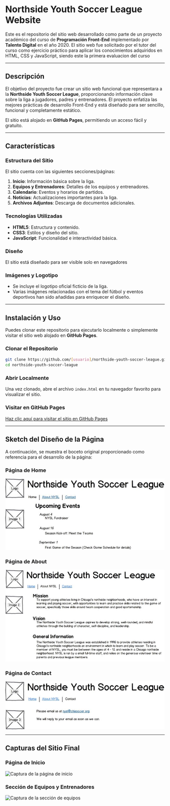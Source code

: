 # Northside Youth Soccer League Website

Este es el repositorio del sitio web desarrollado como parte de un proyecto académico del curso de **Programación Front-End** implementado por **Talento Digital** en el año 2020. El sitio web fue solicitado por el tutor del curso como ejercicio práctico para aplicar los conocimientos adquiridos en HTML, CSS y JavaScript, siendo este la primera evaluacion del curso

---

## Descripción

El objetivo del proyecto fue crear un sitio web funcional que representara a la **Northside Youth Soccer League**, proporcionando información clave sobre la liga a jugadores, padres y entrenadores. El proyecto enfatiza las mejores prácticas de desarrollo Front-End y está diseñado para ser sencillo, funcional y completamente estático.

El sitio está alojado en **GitHub Pages**, permitiendo un acceso fácil y gratuito.

---

## Características

### Estructura del Sitio
El sitio cuenta con las siguientes secciones/páginas:
1. **Inicio**: Información básica sobre la liga.
2. **Equipos y Entrenadores**: Detalles de los equipos y entrenadores.
3. **Calendario**: Eventos y horarios de partidos.
4. **Noticias**: Actualizaciones importantes para la liga.
5. **Archivos Adjuntos**: Descarga de documentos adicionales.

### Tecnologías Utilizadas
- **HTML5**: Estructura y contenido.
- **CSS3**: Estilos y diseño del sitio.
- **JavaScript**: Funcionalidad e interactividad básica.

### Diseño 
El sitio está diseñado para ser visible solo en navegadores

### Imágenes y Logotipo
- Se incluye el logotipo oficial ficticio de la liga.
- Varias imágenes relacionadas con el tema del fútbol y eventos deportivos han sido añadidas para enriquecer el diseño.

---

## Instalación y Uso

Puedes clonar este repositorio para ejecutarlo localmente o simplemente visitar el sitio web alojado en **GitHub Pages**.

### Clonar el Repositorio
```bash
git clone https://github.com/[usuario]/northside-youth-soccer-league.git
cd northside-youth-soccer-league
```

### Abrir Localmente
Una vez clonado, abre el archivo `index.html` en tu navegador favorito para visualizar el sitio.

### Visitar en GitHub Pages
[Haz clic aquí para visitar el sitio en GitHub Pages](https://[usuario].github.io/northside-youth-soccer-league/)

---

## Sketch del Diseño de la Página

A continuación, se muestra el boceto original proporcionado como referencia para el desarrollo de la página:

### Página de Home
![Sketch del diseño de la pagina home](assets/img/readme/sketch_1.jpg)

### Página de About
![Sketch del diseño de la pagina about](assets/img/readme/sketch_2.jpg)

### Página de Contact
![Sketch del diseño de la pagina contact](assets/img/readme/sketch_3.jpg)

---

## Capturas del Sitio Final

### Página de Inicio
![Captura de la página de inicio](images/homepage-screenshot.png)

### Sección de Equipos y Entrenadores
![Captura de la sección de equipos](images/teams-screenshot.png)
